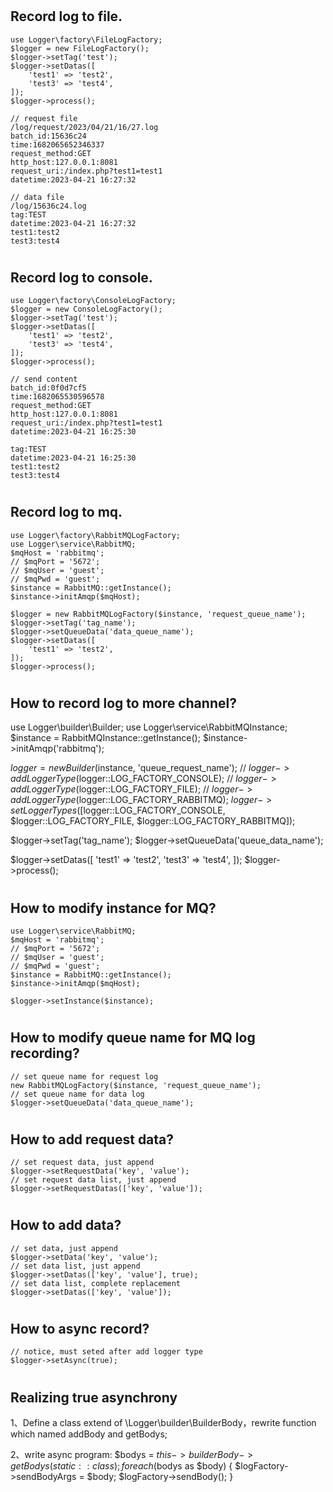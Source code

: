 
#
## Record log to file.
    use Logger\factory\FileLogFactory;
    $logger = new FileLogFactory();
    $logger->setTag('test');
    $logger->setDatas([
        'test1' => 'test2',
        'test3' => 'test4',
    ]);
    $logger->process();

    // request file
    /log/request/2023/04/21/16/27.log
    batch_id:15636c24
    time:1682065652346337
    request_method:GET
    http_host:127.0.0.1:8081
    request_uri:/index.php?test1=test1
    datetime:2023-04-21 16:27:32

    // data file
    /log/15636c24.log
    tag:TEST
    datetime:2023-04-21 16:27:32
    test1:test2
    test3:test4
#

## Record log to console.
    use Logger\factory\ConsoleLogFactory;
    $logger = new ConsoleLogFactory();
    $logger->setTag('test');
    $logger->setDatas([
        'test1' => 'test2',
        'test3' => 'test4',
    ]);
    $logger->process();

    // send content
    batch_id:0f0d7cf5
    time:1682065530596578
    request_method:GET
    http_host:127.0.0.1:8081
    request_uri:/index.php?test1=test1
    datetime:2023-04-21 16:25:30

    tag:TEST
    datetime:2023-04-21 16:25:30
    test1:test2
    test3:test4
#

## Record log to mq.
    use Logger\factory\RabbitMQLogFactory;
    use Logger\service\RabbitMQ;
    $mqHost = 'rabbitmq';
    // $mqPort = '5672';
    // $mqUser = 'guest';
    // $mqPwd = 'guest';
    $instance = RabbitMQ::getInstance();
    $instance->initAmqp($mqHost);

    $logger = new RabbitMQLogFactory($instance, 'request_queue_name');
    $logger->setTag('tag_name');
    $logger->setQueueData('data_queue_name');
    $logger->setDatas([
        'test1' => 'test2',
    ]);
    $logger->process();
#

## How to record log to more channel?
use Logger\builder\Builder;
use Logger\service\RabbitMQInstance;
$instance = RabbitMQInstance::getInstance();
$instance->initAmqp('rabbitmq');

$logger = new Builder($instance, 'queue_request_name');
// $logger->addLoggerType($logger::LOG_FACTORY_CONSOLE);
// $logger->addLoggerType($logger::LOG_FACTORY_FILE);
// $logger->addLoggerType($logger::LOG_FACTORY_RABBITMQ);
$logger->setLoggerTypes([$logger::LOG_FACTORY_CONSOLE, $logger::LOG_FACTORY_FILE, $logger::LOG_FACTORY_RABBITMQ]);

$logger->setTag('tag_name');
$logger->setQueueData('queue_data_name');

$logger->setDatas([
    'test1' => 'test2',
    'test3' => 'test4',
]);
$logger->process();
#

## How to modify instance for MQ?
    use Logger\service\RabbitMQ;
    $mqHost = 'rabbitmq';
    // $mqPort = '5672';
    // $mqUser = 'guest';
    // $mqPwd = 'guest';
    $instance = RabbitMQ::getInstance();
    $instance->initAmqp($mqHost);

    $logger->setInstance($instance);
#

## How to modify queue name for MQ log recording?
    // set queue name for request log
    new RabbitMQLogFactory($instance, 'request_queue_name');
    // set queue name for data log
    $logger->setQueueData('data_queue_name');
#

## How to add request data?
    // set request data, just append
    $logger->setRequestData('key', 'value');
    // set request data list, just append
    $logger->setRequestDatas(['key', 'value']);
#

## How to add data?
    // set data, just append
    $logger->setData('key', 'value');
    // set data list, just append
    $logger->setDatas(['key', 'value'], true);
    // set data list, complete replacement
    $logger->setDatas(['key', 'value']);
#

## How to async record?
    // notice, must seted after add logger type
    $logger->setAsync(true);
#

## Realizing true asynchrony
1、Define a class extend of \Logger\builder\BuilderBody，rewrite function which named addBody and getBodys;

2、write async program:
    $bodys = $this->builderBody->getBodys(static::class);
    foreach ($bodys as $body) {
        $logFactory->sendBodyArgs = $body;
        $logFactory->sendBody();
    }
#